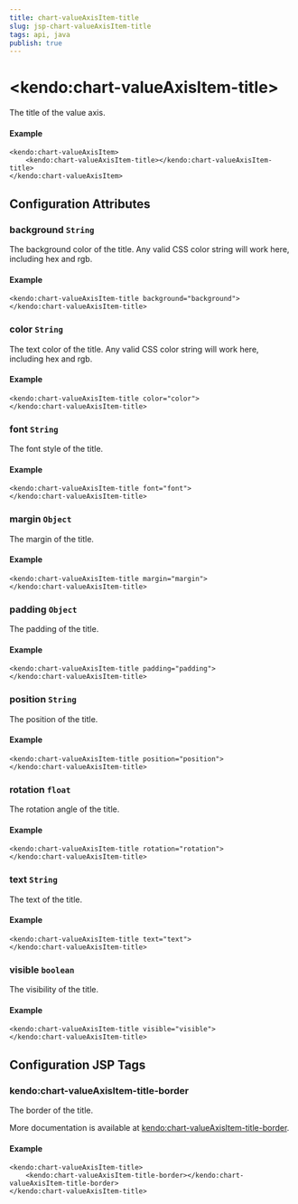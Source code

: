 ```yaml
---
title: chart-valueAxisItem-title
slug: jsp-chart-valueAxisItem-title
tags: api, java
publish: true
---
```


# \<kendo:chart-valueAxisItem-title\>

The title of the value axis.

#### Example
    <kendo:chart-valueAxisItem>
        <kendo:chart-valueAxisItem-title></kendo:chart-valueAxisItem-title>
    </kendo:chart-valueAxisItem>

## Configuration Attributes

### background `String`

The background color of the title. Any valid CSS color string will work here, including
hex and rgb.

#### Example
    <kendo:chart-valueAxisItem-title background="background">
    </kendo:chart-valueAxisItem-title>

### color `String`

The text color of the title. Any valid CSS color string will work here, including hex and rgb.

#### Example
    <kendo:chart-valueAxisItem-title color="color">
    </kendo:chart-valueAxisItem-title>

### font `String`

The font style of the title.

#### Example
    <kendo:chart-valueAxisItem-title font="font">
    </kendo:chart-valueAxisItem-title>

### margin `Object`

The margin of the title.

#### Example
    <kendo:chart-valueAxisItem-title margin="margin">
    </kendo:chart-valueAxisItem-title>

### padding `Object`

The padding of the title.

#### Example
    <kendo:chart-valueAxisItem-title padding="padding">
    </kendo:chart-valueAxisItem-title>

### position `String`

The position of the title.

#### Example
    <kendo:chart-valueAxisItem-title position="position">
    </kendo:chart-valueAxisItem-title>

### rotation `float`

The rotation angle of the title.

#### Example
    <kendo:chart-valueAxisItem-title rotation="rotation">
    </kendo:chart-valueAxisItem-title>

### text `String`

The text of the title.

#### Example
    <kendo:chart-valueAxisItem-title text="text">
    </kendo:chart-valueAxisItem-title>

### visible `boolean`

The visibility of the title.

#### Example
    <kendo:chart-valueAxisItem-title visible="visible">
    </kendo:chart-valueAxisItem-title>


##  Configuration JSP Tags

### kendo:chart-valueAxisItem-title-border

The border of the title.

More documentation is available at [kendo:chart-valueAxisItem-title-border](chart/valueaxisitem-title-border).

#### Example

    <kendo:chart-valueAxisItem-title>
        <kendo:chart-valueAxisItem-title-border></kendo:chart-valueAxisItem-title-border>
    </kendo:chart-valueAxisItem-title>

